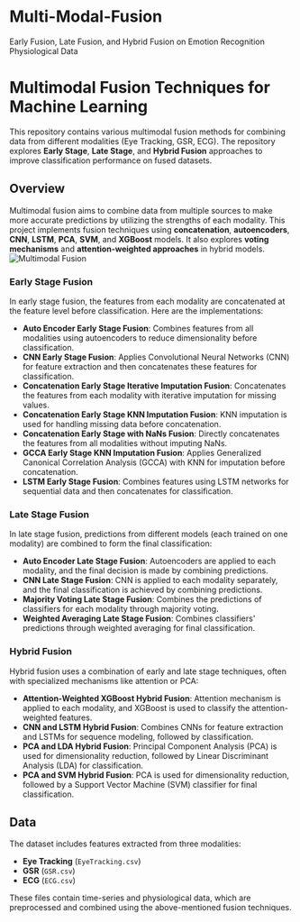 # Multi-Modal-Fusion
Early Fusion, Late Fusion, and Hybrid Fusion on Emotion Recognition Physiological Data
# Multimodal Fusion Techniques for Machine Learning

This repository contains various multimodal fusion methods for combining data from different modalities (Eye Tracking, GSR, ECG). The repository explores **Early Stage**, **Late Stage**, and **Hybrid Fusion** approaches to improve classification performance on fused datasets.

## Overview
Multimodal fusion aims to combine data from multiple sources to make more accurate predictions by utilizing the strengths of each modality. This project implements fusion techniques using **concatenation**, **autoencoders**, **CNN**, **LSTM**, **PCA**, **SVM**, and **XGBoost** models. It also explores **voting mechanisms** and **attention-weighted approaches** in hybrid models.
![Multimodal Fusion ](https://github.com/user-attachments/assets/871ffe90-31dc-4989-9384-b9cdeb1f4b1c)

### Early Stage Fusion
In early stage fusion, the features from each modality are concatenated at the feature level before classification. Here are the implementations:

- **Auto Encoder Early Stage Fusion**: Combines features from all modalities using autoencoders to reduce dimensionality before classification.
- **CNN Early Stage Fusion**: Applies Convolutional Neural Networks (CNN) for feature extraction and then concatenates these features for classification.
- **Concatenation Early Stage Iterative Imputation Fusion**: Concatenates the features from each modality with iterative imputation for missing values.
- **Concatenation Early Stage KNN Imputation Fusion**: KNN imputation is used for handling missing data before concatenation.
- **Concatenation Early Stage with NaNs Fusion**: Directly concatenates the features from all modalities without imputing NaNs.
- **GCCA Early Stage KNN Imputation Fusion**: Applies Generalized Canonical Correlation Analysis (GCCA) with KNN for imputation before concatenation.
- **LSTM Early Stage Fusion**: Combines features using LSTM networks for sequential data and then concatenates for classification.

### Late Stage Fusion
In late stage fusion, predictions from different models (each trained on one modality) are combined to form the final classification:

- **Auto Encoder Late Stage Fusion**: Autoencoders are applied to each modality, and the final decision is made by combining predictions.
- **CNN Late Stage Fusion**: CNN is applied to each modality separately, and the final classification is achieved by combining predictions.
- **Majority Voting Late Stage Fusion**: Combines the predictions of classifiers for each modality through majority voting.
- **Weighted Averaging Late Stage Fusion**: Combines classifiers' predictions through weighted averaging for final classification.

### Hybrid Fusion
Hybrid fusion uses a combination of early and late stage techniques, often with specialized mechanisms like attention or PCA:

- **Attention-Weighted XGBoost Hybrid Fusion**: Attention mechanism is applied to each modality, and XGBoost is used to classify the attention-weighted features.
- **CNN and LSTM Hybrid Fusion**: Combines CNNs for feature extraction and LSTMs for sequence modeling, followed by classification.
- **PCA and LDA Hybrid Fusion**: Principal Component Analysis (PCA) is used for dimensionality reduction, followed by Linear Discriminant Analysis (LDA) for classification.
- **PCA and SVM Hybrid Fusion**: PCA is used for dimensionality reduction, followed by a Support Vector Machine (SVM) classifier for final classification.

## Data
The dataset includes features extracted from three modalities:
- **Eye Tracking** (`EyeTracking.csv`)
- **GSR** (`GSR.csv`)
- **ECG** (`ECG.csv`)

These files contain time-series and physiological data, which are preprocessed and combined using the above-mentioned fusion techniques.


